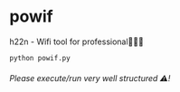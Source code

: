 # powif
h22n - Wifi tool for professional🧑🏻‍💻
```
python powif.py
```
###### Please execute/run very well structured ⚠️!
